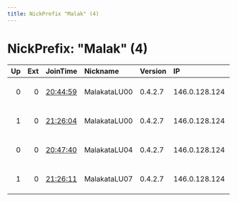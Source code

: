 ```yaml
---
title: NickPrefix "Malak" (4)
---
```


# NickPrefix: "Malak" (4)

|   Up |   Ext | JoinTime                                                                                            | Nickname     | Version   | IP            | AS              | CC   |   ORp |   Dirp | OS    | Contact                             |   eFamMembers |
|-----:|------:|:----------------------------------------------------------------------------------------------------|:-------------|:----------|:--------------|:----------------|:-----|------:|-------:|:------|:------------------------------------|--------------:|
|    0 |     0 | [20:44:59](https://metrics.torproject.org/rs.html#details/8971B18F2EB0F3EB655C710CF3D7580D1618A469) | MalakataLU00 | 0.4.2.7   | 146.0.128.124 | POST Luxembourg | lu   | 42000 |  42100 | Linux | tor at 0x3d dot lu - 1x3dG3utS7FDrT |             1 |
|    1 |     0 | [21:26:04](https://metrics.torproject.org/rs.html#details/0F38D8ED813790E2C50608636E14A147DF66946F) | MalakataLU00 | 0.4.2.7   | 146.0.128.124 | POST Luxembourg | lu   | 42000 |  42100 | Linux | tor at 0x3d dot lu - 1x3dG3utS7FDrT |             1 |
|    0 |     0 | [20:47:40](https://metrics.torproject.org/rs.html#details/78564F310539BC68CF0248CFF985B108D08685E5) | MalakataLU04 | 0.4.2.7   | 146.0.128.124 | POST Luxembourg | lu   | 42004 |  42104 | Linux | tor at 0x3d dot lu - 1x3dG3utS7FDrT |             1 |
|    1 |     0 | [21:26:11](https://metrics.torproject.org/rs.html#details/2690098435B7849A87DCCE66A628C2563467D077) | MalakataLU07 | 0.4.2.7   | 146.0.128.124 | POST Luxembourg | lu   | 42007 |  42107 | Linux | tor at 0x3d dot lu - 1x3dG3utS7FDrT |             1 |
